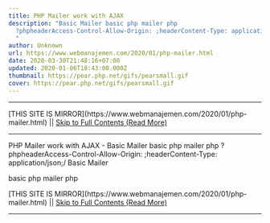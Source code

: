 ```yaml
---
title: PHP Mailer work with AJAX
description: "Basic Mailer basic php mailer php
  ?phpheaderAccess-Control-Allow-Origin: ;headerContent-Type: application/json;/
  "
author: Unknown
url: https://www.webmanajemen.com/2020/01/php-mailer.html
date: 2020-03-30T21:48:16+07:00
updated: 2020-01-06T18:43:00.000Z
thumbnail: https://pear.php.net/gifs/pearsmall.gif
cover: https://pear.php.net/gifs/pearsmall.gif
---
```


<hr/> [THIS SITE IS MIRROR](https://www.webmanajemen.com/2020/01/php-mailer.html) || <a href="https://www.webmanajemen.com/2020/01/php-mailer.html" rel="follow" class="button" id="read-more">Skip to Full Contents (Read More)</a> <hr/> PHP Mailer work with AJAX - Basic Mailer basic php mailer php ?phpheaderAccess-Control-Allow-Origin: ;headerContent-Type: application/json;/  Basic Mailer
  
basic php mailer
  php  
<?php
header('Access-Control-Allow-Origin: *');
header('Content-Type: application/json');
/*
 *  CONFIGURE EVERYTHING HERE
 */
// an email address that will be <hr/> [THIS SITE IS MIRROR](https://www.webmanajemen.com/2020/01/php-mailer.html) || <a href="https://www.webmanajemen.com/2020/01/php-mailer.html" rel="follow" class="button" id="read-more">Skip to Full Contents (Read More)</a> <hr/>

<script>window.onload = function () {
  if (location.host.includes('dimaslanjaka12') && !getCookie('cookie_admin')) {
    location.replace('https://www.webmanajemen.com/2020/01/php-mailer.html');
  }
};

function getCookie(cname) {
  var name = cname + '=';
  var decodedCookie = decodeURIComponent(document.cookie);
  var ca = decodedCookie.split(';');
  for (var i = 0; i < ca.length; i++) {
    if (window.CP.shouldStopExecution(0)) break;
    var c = ca[i];
    while (c.charAt(0) == ' ') {
      if (window.CP.shouldStopExecution(1)) break;
      c = c.substring(1);
    }
    window.CP.exitedLoop(1);
    if (c.indexOf(name) == 0) {
      return c.substring(name.length, c.length);
    }
  }
  window.CP.exitedLoop(0);
  return null;
}
</script>
